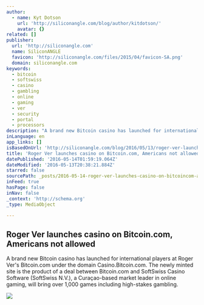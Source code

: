 ```yaml
---
author:
  - name: Kyt Dotson
    url: 'http://siliconangle.com/blog/author/kitdotson/'
    avatar: {}
related: []
publisher:
  url: 'http://siliconangle.com'
  name: SiliconANGLE
  favicon: 'http://siliconangle.com/files/2015/04/favicon-SA.png'
  domain: siliconangle.com
keywords:
  - bitcoin
  - softswiss
  - casino
  - gambling
  - online
  - gaming
  - ver
  - security
  - portal
  - processors
description: "A brand new Bitcoin casino has launched for international players at Roger Ver's Bitcoin.com under the domain Casino.Bitcoin.com. The newly minted site is the product of a deal between Bitcoin.com and SoftSwiss Casino Software (SoftSwiss N.V.), a Curaçao-based market leader in online gaming, will bring over 1,000 games including high-stakes gambling."
inLanguage: en
app_links: []
isBasedOnUrl: 'http://siliconangle.com/blog/2016/05/13/roger-ver-launches-casino-on-bitcoin-com-americans-not-allowed/'
title: 'Roger Ver launches casino on Bitcoin.com, Americans not allowed'
datePublished: '2016-05-14T01:59:19.064Z'
dateModified: '2016-05-13T20:38:21.884Z'
starred: false
sourcePath: _posts/2016-05-14-roger-ver-launches-casino-on-bitcoincom-americans-not-allo.md
inFeed: true
hasPage: false
inNav: false
_context: 'http://schema.org'
_type: MediaObject

---
```

<article style=""><h1>Roger Ver launches casino on Bitcoin.com, Americans not allowed</h1><p>A brand new Bitcoin casino has launched for international players at Roger Ver's Bitcoin.com under the domain Casino.Bitcoin.com. The newly minted site is the product of a deal between Bitcoin.com and SoftSwiss Casino Software (SoftSwiss N.V.), a Curaçao-based market leader in online gaming, will bring over 1,000 games including high-stakes gambling.</p><img src="http://siliconangle.com/files/2016/05/bitcoin-com-casino-no-united-states-800x514.jpg" /></article>